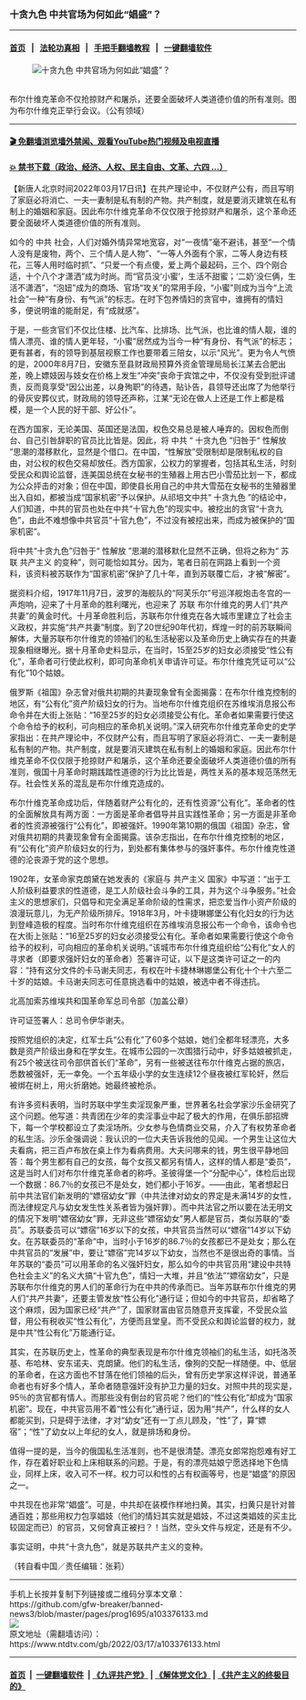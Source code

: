 ### 十贪九色 中共官场为何如此“娼盛”？
------------------------

#### [首页](https://github.com/gfw-breaker/banned-news3/blob/master/README.md) &nbsp;&nbsp;|&nbsp;&nbsp; [法轮功真相](https://github.com/begood0513/basic/blob/master/README.md)  &nbsp;&nbsp;|&nbsp;&nbsp; [手把手翻墙教程](https://github.com/gfw-breaker/guides/wiki)  &nbsp;&nbsp;|&nbsp;&nbsp; [一键翻墙软件](https://github.com/gfw-breaker/nogfw/blob/master/README.md)  



<div><div class="featured_image">
 <figure>
  <img alt="十贪九色 中共官场为何如此“娼盛”？" src="https://i.ntdtv.com/assets/uploads/2022/03/2022-03-17_162254-800x450.jpg"/>
 </figure><br/>
 <span class="caption">
  布尔什维克革命不仅抢掠财产和屠杀，还要全面破坏人类道德价值的所有准则。图为布尔什维克正举行会议。（公有领域）
 </span>
</div>
</div><hr/>

#### [ 🎬  免翻墙浏览墙外禁闻、观看YouTube热门视频及电视直播](https://github.com/gfw-breaker/HelloWorld)

#### [ 💥  禁书下载（政治、经济、人权、民主自由、文革、六四 ...）](https://github.com/gfw-breaker/books/blob/master/README.md)

<div><div class="post_content" itemprop="articleBody">
 <p>
  【新唐人北京时间2022年03月17日讯】在共产理论中，不仅财产公有，而且写明了家庭必将消亡、一夫一妻制是私有制的产物。共产制度，就是要消灭建筑在私有制上的婚姻和家庭。因此布尔什维克革命不仅仅限于抢掠财产和屠杀，这个革命还要全面破坏人类道德价值的所有准则。
 </p>
 <p>
  如今的
  <ok href="https://www.ntdtv.com/gb/中共.htm">
   中共
  </ok>
  社会，人们对婚外情异常地宽容，对“一夜情”毫不避讳，甚至“一个情人没有是废物，两个、三个情人是人物”、“一等人外面有个家，二等人身边有枝花，三等人用时临时抓”、“只爱一个有点傻，爱上两个最起码，三个、四个刚合适，十个八个才潇洒”成为时尚。而“官员没‘小蜜’，生活不甜蜜；‘二奶’没仨俩，生活不潇洒”，“泡妞”成为的商场、官场“攻关”的常用手段，“小蜜”则成为当今“上流社会”一种“有身份、有气派”的标志。在时下包养情妇的贪官中，谁拥有的情妇多，便说明谁的能耐足，有“成就感”。
 </p>
 <p>
  于是，一些贪官们不仅比住楼、比汽车、比排场、比气派，也比谁的情人靓，谁的情人漂亮、谁的情人更年轻，“小蜜”居然成为当今一种“有身份、有气派”的标志；更有甚者，有的领导到基层视察工作也要带着三陪女，以示“风光”。更为令人气愤的是，2000年8月7日，安徽东至县财政局预算外资金管理局局长江某去合肥出差，晚上嫖妓因与妓女在价格上发生“冲突”丧命于宾馆之中，不仅没有受到批评谴责，反而竟享受“因公出差，以身殉职”的待遇，贴讣告，县领导还出席了为他举行的骨灰安葬仪式，财政局的领导还声称，江某“无论在做人上还是工作上都是楷模，是一个人民的好干部、好公仆”。
 </p>
 <p>
  在西方国家，无论美国、英国还是法国，权色交易总是被人唾弃的。因权色而倒台、自己引咎辞职的官员比比皆是。因此，将
  <ok href="https://www.ntdtv.com/gb/中共.htm">
   中共
  </ok>
  “
  <ok href="https://www.ntdtv.com/gb/十贪九色.htm">
   十贪九色
  </ok>
  ”归咎于“
  <ok href="https://www.ntdtv.com/gb/性解放.htm">
   性解放
  </ok>
  ”思潮的潜移默化，显然是个借口。在中国，“性解放”受限制却是限制私权的自由，对公权的权色交易却放任。西方国家，公权力的掌握者，包括其私生活，时刻受民众和舆论监督，连美国总统在女秘书的生殖器上用古巴小雪茄比划一下，都成为公众抨击的对象；但在中国，即使县长用自己的中共大雪茄在女秘书的生殖器里出入自如，都被当成“国家机密”予以保护。从祁培文中共“
  <ok href="https://www.ntdtv.com/gb/十贪九色.htm">
   十贪九色
  </ok>
  ”的结论中，人们知道，中共的官员也处在中共“十官九色”的现实中。被挖出的贪官“十贪九色”，由此不难想像中共官员“十官九色”，不过没有被挖出来，而成为被保护的“国家机密”。
 </p>
 <p>
  将中共“十贪九色”归咎于“
  <ok href="https://www.ntdtv.com/gb/性解放.htm">
   性解放
  </ok>
  ”思潮的潜移默化显然不正确，但将之称为“
  <ok href="https://www.ntdtv.com/gb/苏联.htm">
   苏联
  </ok>
  <ok href="https://www.ntdtv.com/gb/共产主义.htm">
   共产主义
  </ok>
  的变种”，则可能恰如其分。因为，笔者日前在网路上看到一个资料，该资料被苏联作为“国家机密”保护了几十年，直到苏联覆亡后，才被“解密”。
 </p>
 <p>
  据资料介绍，1917年11月7日，波罗的海舰队的“阿芙乐尔”号巡洋舰炮击冬宫的一声炮响，迎来了十月革命的胜利曙光，也迎来了
  <ok href="https://www.ntdtv.com/gb/苏联.htm">
   苏联
  </ok>
  布尔什维克的男人们“共产共妻”的黄金时代。十月革命胜利后，苏联布尔什维克在各大城市里建立了社会主义政权，并实施“共产共妻”制度。到了20世纪90年代初，辉煌一时的前苏联瞬间解体，大量苏联布尔什维克的领袖们的私生活秘密以及革命历史上确实存在的共妻现象相继曝光。据十月革命史料显示，在当时，15至25岁的妇女必须接受“性公有化”，革命者可行使此权利，即可向革命机关申请许可证。布尔什维克凭证可以“公有化”10个姑娘。
 </p>
 <p>
  俄罗斯《祖国》杂志曾对俄共初期的共妻现象曾有全面揭露：在布尔什维克控制的地区，有“公有化”资产阶级妇女的行为。当地布尔什维克组织在苏维埃消息报公布命令并在大街上张贴：“16至25岁的妇女必须接受公有化。革命者如果需要行使这个命令给予的权利，可向相应的革命机关说明。”深入研究布尔什维克革命史的史学家指出：在共产理论中，不仅财产公有，而且写明了家庭必将消亡、一夫一妻制是私有制的产物。共产制度，就是要消灭建筑在私有制上的婚姻和家庭。因此布尔什维克革命不仅仅限于抢掠财产和屠杀，这个革命还要全面破坏人类道德价值的所有准则，俄国十月革命时期践踏性道德的行为比比皆是，两性关系的基本规范荡然无存。社会性关系的混乱是布尔什维克造成的。
 </p>
 <p>
  布尔什维克革命成功后，伴随着财产公有化的，还有性资源“公有化”。革命者的性的全面解放具有两方面：一方面是革命者倡导并且实践性革命；另一方面是非革命者的性资源被强行“公有化”，即被强奸。1990年第10期的俄国《祖国》杂志，曾对俄共初期的共妻现象曾有全面揭露。该杂志指出，在布尔什维克控制的地区，有“公有化”资产阶级妇女的行为，到处都有集体参与的强奸事件。布尔什维克性道德的沦丧源于党的这个思想。
 </p>
 <p>
  1902年，女革命家克朗黛在她发表的《家庭与
  <ok href="https://www.ntdtv.com/gb/共产主义.htm">
   共产主义
  </ok>
  国家》中写道：“出于工人阶级利益要求的性道德，是工人阶级社会斗争的工具，并为这个斗争服务。”社会主义的思想家们，只倡导和完全满足革命阶级的性需求，把恋爱当作小资产阶级的浪漫玩意儿，为无产阶级所排斥。1918年3月，叶卡捷琳娜堡公有化妇女的行为达到登峰造极的程度。当时布尔什维克组织在苏维埃消息报公布一个命令，该命令也在大街上张贴：“16至25岁的妇女必须接受公有化。革命者如果需要行使这个命令给予的权利，可向相应的革命机关说明。”该城市布尔什维克组织给“公有化”女人的寻求者（即要求强奸妇女的革命者）签署许可证，以下是这类许可证之一的内容：“持有这分文件的卡马谢夫同志，有权在叶卡捷林琳娜堡公有化十个十六至二十岁的姑娘。卡马谢夫同志可任意挑选看中的姑娘，被选中者不得违抗。
 </p>
 <p>
  北高加索苏维埃共和国革命军总司令部（加盖公章）
 </p>
 <p>
  许可证签署人：总司令伊华谢夫。
 </p>
 <p>
  按照党组织的决定，红军士兵“公有化”了60多个姑娘，她们全都年轻漂亮，大多数是资产阶级出身和在学女生。在城市公园的一次围猎行动中，好多姑娘被抓走，有25个被送往司令部供首长们“革命”，另有一些被送往布尔什维克占据的旅店，悉数被强奸，无一幸免。一个五年级小学的女生连续12个昼夜被红军轮奸，然后被绑在树上，用火折磨她。她最终被枪杀。
 </p>
 <p>
  有许多资料表明，当时苏联中学生卖淫现象严重，世界著名社会学家沙乐金研究了这个问题。他写道：共青团在少年的卖淫事业中起了极大的作用，在俱乐部招牌下，每一个学校都设立了卖淫场所。少女参与色情商业交易，介入了有权势革命者的私生活。沙乐金强调说：我认识的一位大夫告诉我他的见闻。一个男生让这位大夫看病，把三百卢布放在桌上作为看病费用。大夫问哪来的钱，男生很平静地回答：每个男生都有自己的女孩，每个女孩又都另有情人，这样的情人都是“委员”，这是当时人们对布尔什维克革命者的称呼。圣彼得堡一个“分配中心”，体检后出现一个数据：86.7％的女孩已不是处女，她们都小于16岁。——由此，笔者想起日前中共法官们新发明的“嫖宿幼女”罪（中共法律对幼女的界定是未满14岁的女性，而法律规定凡与幼女发生性关系者皆为强奸罪）。而中共法官之所以要在法无明文的情况下发明“嫖宿幼女”罪，无非这些“嫖宿幼女”男人都是官员，类似苏联的“委员”。苏联委员可以“嫖宿”16岁以下的女孩，中共官员当然可以“嫖宿”14岁以下幼女。在苏联委员的“革命”中，当时小于16岁的86.7％的女孩都已不是处女；那么在中共官员的“发展”中，要让“嫖宿”完14岁以下幼女，当然也不是很出奇的事情。当年苏联的“委员”可以用革命的名义强奸妇女，那么如今的中共官员用“建设中共特色社会主义”的名义大搞“十官九色”，情妇一大堆，并且“依法”“嫖宿幼女”，只是苏联布尔什维克的男人们的革命行为在中共的传承而已。当年苏联布尔什维克的男人们“共产共妻”，还要主管发放“性公有化”通行证；但如今的中共官员，却省略了这个麻烦，因为国家已经“共产”了，国家财富由官员随意开支挥霍，不受民众监督，用公有税收买“性公有化”，方便而且堂皇。而不受民众和舆论监督的权力，就是中共“性公有化”万能通行证。
 </p>
 <p>
  其实，在苏联历史上，性革命的典型表现是布尔什维克领袖们的私生活，如托洛茨基、布哈林、安东诺夫、克朗黛。他们的私生活，像狗的交配一样随便。中、低层的革命者，在这方面也不甘落在他们领袖的后头，曾有历史学家这样评说，普通革命者也有好多个情人，革命者随意强奸没有护卫力量的妇女。对照中共的现实是，95％的贪官都有情人。而那些没有倒台的官员呢？他们的“性公有化”却成为“国家机密”。现在，中共官员用不着“性公有化”通行证，因为用“共产”，什么样的女人都能买到，只是碍于法律，才对“幼女”还有一丁点儿顾及，“性”了，算“嫖宿”；“性”了幼女以上年纪的女人，就是排场和身份。
 </p>
 <p>
  值得一提的是，当今的俄国私生活准则，也不是很清楚。漂亮女郎常抱怨难有好工作，存在着好职业和上床相联系的问题。于是，有的漂亮姑娘宁愿选择地下色情业，同样上床，收入可不一样。权力可以和性的占有权画等号，也是“娼盛”的原因之一。
 </p>
 <p>
  中共现在也非常“娼盛”。可是，中共却在装模作样地扫黄。其实，扫黄只是针对普通百姓；那些用权力包享娼妓（他们的情妇其实就是娼妓，不过这类娼妓的买主比较固定而已）的官员，又何曾真正被扫？！当然，空头文件与规定，还是有不少。
 </p>
 <p>
  事实证明，中共“十贪九色”，就是苏联共产主义的变种。
 </p>
 <p>
  （转自看中国／责任编辑：张莉）
 </p>
 <div class="single_ad">
 </div>
</div>
</div>
<hr/>
手机上长按并复制下列链接或二维码分享本文章：<br/>
https://github.com/gfw-breaker/banned-news3/blob/master/pages/prog1695/a103376133.md <br/>
<a href='https://github.com/gfw-breaker/banned-news3/blob/master/pages/prog1695/a103376133.md'><img src='https://github.com/gfw-breaker/banned-news3/blob/master/pages/prog1695/a103376133.md.png'/></a> <br/>
原文地址（需翻墙访问）：https://www.ntdtv.com/gb/2022/03/17/a103376133.html


------------------------
#### [首页](https://github.com/gfw-breaker/banned-news3/blob/master/README.md) &nbsp;|&nbsp; [一键翻墙软件](https://github.com/gfw-breaker/nogfw/blob/master/README.md) &nbsp;| [《九评共产党》](https://github.com/gfw-breaker/9ping.md/blob/master/README.md#九评之一评共产党是什么) | [《解体党文化》](https://github.com/gfw-breaker/jtdwh.md/blob/master/README.md) | [《共产主义的终极目的》](https://github.com/gfw-breaker/gczydzjmd.md/blob/master/README.md)


<img src='http://gfw-breaker.win/banned-news3/pages/prog1695/a103376133.md' width='0px' height='0px'/>